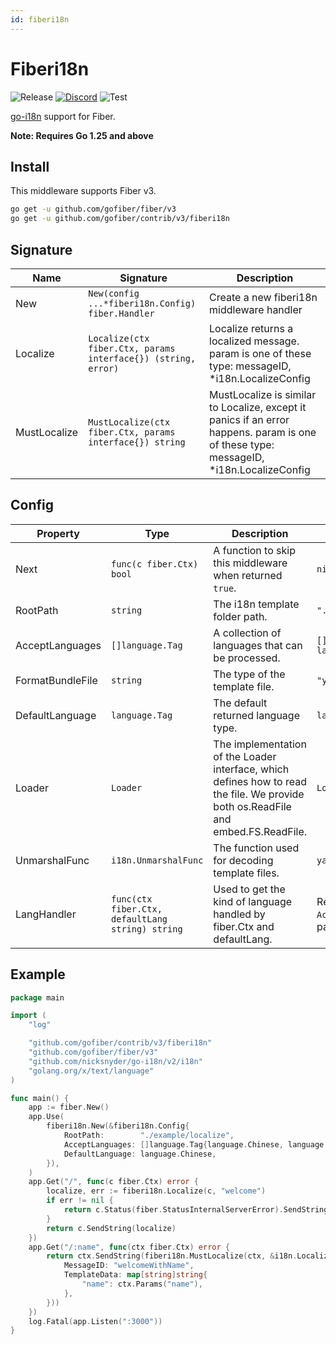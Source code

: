 ```yaml
---
id: fiberi18n
---
```


# Fiberi18n

![Release](https://img.shields.io/github/v/tag/gofiber/contrib?filter=fiberi18n*)
[![Discord](https://img.shields.io/discord/704680098577514527?style=flat&label=%F0%9F%92%AC%20discord&color=00ACD7)](https://gofiber.io/discord)
![Test](https://github.com/gofiber/contrib/workflows/Test%20fiberi18n/badge.svg)

[go-i18n](https://github.com/nicksnyder/go-i18n) support for Fiber.

**Note: Requires Go 1.25 and above**

## Install

This middleware supports Fiber v3.

```sh
go get -u github.com/gofiber/fiber/v3
go get -u github.com/gofiber/contrib/v3/fiberi18n
```

## Signature

| Name         | Signature                                                      | Description                                                                                                                            |   
|--------------|----------------------------------------------------------------|----------------------------------------------------------------------------------------------------------------------------------------|
| New          | `New(config ...*fiberi18n.Config) fiber.Handler`               | Create a new fiberi18n middleware handler                                                                                              | 
| Localize     | `Localize(ctx fiber.Ctx, params interface{}) (string, error)` | Localize returns a localized message. param is one of these type: messageID, *i18n.LocalizeConfig                                      |                
| MustLocalize | `MustLocalize(ctx fiber.Ctx, params interface{}) string`      | MustLocalize is similar to Localize, except it panics if an error happens. param is one of these type: messageID, *i18n.LocalizeConfig |  

## Config

| Property         | Type                                              | Description                                                                                                                        | Default                                                                        |
|------------------|---------------------------------------------------|------------------------------------------------------------------------------------------------------------------------------------|--------------------------------------------------------------------------------|
| Next             | `func(c fiber.Ctx) bool`                         | A function to skip this middleware when returned `true`.                                                                           | `nil`                                                                          |
| RootPath         | `string`                                          | The i18n template folder path.                                                                                                     | `"./example/localize"`                                                         |
| AcceptLanguages  | `[]language.Tag`                                  | A collection of languages that can be processed.                                                                                   | `[]language.Tag{language.Chinese, language.English}`                           |
| FormatBundleFile | `string`                                          | The type of the template file.                                                                                                     | `"yaml"`                                                                       |
| DefaultLanguage  | `language.Tag`                                    | The default returned language type.                                                                                                | `language.English`                                                             |
| Loader           | `Loader`                                          | The implementation of the Loader interface, which defines how to read the file. We provide both os.ReadFile and embed.FS.ReadFile. | `LoaderFunc(os.ReadFile)`                                                      |
| UnmarshalFunc    | `i18n.UnmarshalFunc`                              | The function used for decoding template files.                                                                                     | `yaml.Unmarshal`                                                               |
| LangHandler      | `func(ctx fiber.Ctx, defaultLang string) string` | Used to get the kind of language handled by fiber.Ctx and defaultLang.                                                            | Retrieved from the request header `Accept-Language` or query parameter `lang`. |

## Example

```go
package main

import (
    "log"

    "github.com/gofiber/contrib/v3/fiberi18n"
    "github.com/gofiber/fiber/v3"
    "github.com/nicksnyder/go-i18n/v2/i18n"
    "golang.org/x/text/language"
)

func main() {
    app := fiber.New()
    app.Use(
        fiberi18n.New(&fiberi18n.Config{
            RootPath:        "./example/localize",
            AcceptLanguages: []language.Tag{language.Chinese, language.English},
            DefaultLanguage: language.Chinese,
        }),
    )
    app.Get("/", func(c fiber.Ctx) error {
        localize, err := fiberi18n.Localize(c, "welcome")
        if err != nil {
            return c.Status(fiber.StatusInternalServerError).SendString(err.Error())
        }
        return c.SendString(localize)
    })
    app.Get("/:name", func(ctx fiber.Ctx) error {
        return ctx.SendString(fiberi18n.MustLocalize(ctx, &i18n.LocalizeConfig{
            MessageID: "welcomeWithName",
            TemplateData: map[string]string{
                "name": ctx.Params("name"),
            },
        }))
    })
    log.Fatal(app.Listen(":3000"))
}
```

